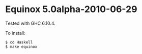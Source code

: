 Equinox 5.0alpha-2010-06-29
===========================

Tested with GHC 6.10.4.

To install:

```
$ cd Haskell
$ make equinox
```
